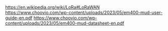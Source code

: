 https://en.wikipedia.org/wiki/LoRa#LoRaWAN
https://www.choovio.com/wp-content/uploads/2023/05/em400-mud-user-guide-en.pdf
https://www.choovio.com/wp-content/uploads/2023/05/em400-mud-datasheet-en.pdf
